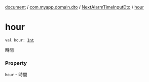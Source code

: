 [document](../../index.md) / [com.myapp.domain.dto](../index.md) / [NextAlarmTimeInputDto](index.md) / [hour](./hour.md)

# hour

`val hour: `[`Int`](https://kotlinlang.org/api/latest/jvm/stdlib/kotlin/-int/index.html)

時間

### Property

`hour` - 時間